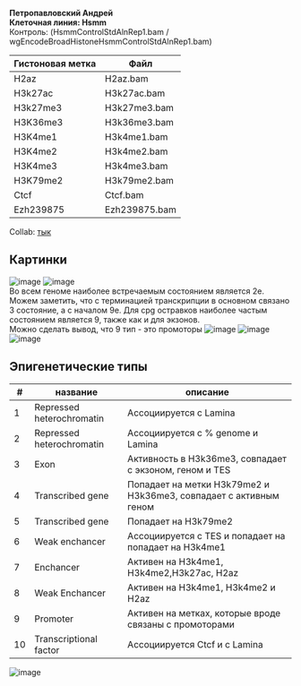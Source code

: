 **Петропавловский Андрей**  
**Клеточная линия: Hsmm**  
Контроль: (HsmmControlStdAlnRep1.bam / wgEncodeBroadHistoneHsmmControlStdAlnRep1.bam)

| Гистоновая метка | Файл         |
|------------------|--------------|
| H2az             | H2az.bam      |
| H3k27ac          | H3k27ac.bam  |
| H3k27me3         | H3k27me3.bam |
| H3K36me3         | H3k36me3.bam |
| H3K4me1          | H3k4me1.bam  |
| H3K4me2          | H3k4me2.bam  |
| H3K4me3          | H3k4me3.bam  |
| H3K79me2         | H3k79me2.bam |
| Ctcf             | Ctcf.bam     |
| Ezh239875        | Ezh239875.bam|
  
Collab: [тык](https://colab.research.google.com/drive/1QK_wtkZ4-mdD0wsDZsg7TlhymI_eGqvM?usp=sharing)  

## Картинки
![image](https://user-images.githubusercontent.com/49417479/160264119-120b72fd-a3f8-4452-ab1c-d94580c0db08.png)
![image](https://user-images.githubusercontent.com/49417479/160264135-7ded79e6-271d-45c0-a4ae-5b0952b9c533.png)  
Во всем геноме наиболее встречаемым состоянием является 2е. Можем заметить, что с терминацией транскрипции в основном связано 3 состояние, а с началом 9е. Для cpg остравков наиболее частым состоянием является 9, также как и для экзонов.  
Можно сделать вывод, что 9 тип - это промоторы
![image](https://user-images.githubusercontent.com/49417479/160264162-25231067-7ec2-4e08-b094-274e921157ad.png)
![image](https://user-images.githubusercontent.com/49417479/160264183-0528066e-fc1b-4100-9b23-8b4d4a7342fd.png)
![image](https://user-images.githubusercontent.com/49417479/160264196-228ee080-1b0b-49d2-a853-1d2202d861c1.png)

## Эпигенетические типы
| #  | название                  | описание                                                           |
|----|---------------------------|--------------------------------------------------------------------|
| 1  | Repressed heterochromatin | Ассоциируется с Lamina                                             |
| 2  | Repressed heterochromatin | Ассоциируется с % genome и Lamina                                  |
| 3  | Exon                      | Активность в H3k36me3, совпадает с экзоном, геном и TES            |
| 4  | Transcribed gene          | Попадает на метки H3k79me2 и H3k36me3, совпадает с активным геном  |
| 5  | Transcribed gene          | Попадает на H3k79me2                                               |
| 6  | Weak enchancer            | Ассоциируется с TES и попадает на попадает на H3k4me1              |
| 7  | Enchancer                 | Активен на H3k4me1, H3k4me2,H3k27ac, H2az                          |
| 8  | Weak Enchancer            | Активен на H3k4me1, H3k4me2 и H2az                                 |
| 9  | Promoter                  | Активен на метках, которые вроде связаны с промоторами             |
| 10 | Transcriptional factor    | Ассоциируется Ctcf и с Lamina                                      |

![image](https://user-images.githubusercontent.com/49417479/160305858-fc7f67d2-7dc3-437a-9e45-50710b7cc302.png)

